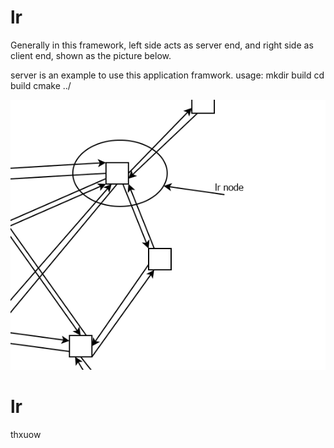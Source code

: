# lr




Generally in this framework, left side acts as server end, and right side as client end, shown as the picture below.


server is an example to use this application framwork.
usage:
  mkdir build
  cd build
  cmake ../



![lr](lr.png "lr node")


# lr
thxuow
